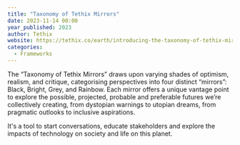 ```yaml
---
title: "Taxonomy of Tethix Mirrors"
date: 2023-11-14 00:00
year_published: 2023
author: Tethix
website: https://tethix.co/earth/introducing-the-taxonomy-of-tethix-mirrors/
categories:
  - Frameworks
---
```


The “Taxonomy of Tethix Mirrors” draws upon varying shades of optimism, realism, and critique, categorising perspectives into four distinct “mirrors”: Black, Bright, Grey, and Rainbow. Each mirror offers a unique vantage point to explore the possible, projected, probable and preferable futures we’re collectively creating, from dystopian warnings to utopian dreams, from pragmatic outlooks to inclusive aspirations.

It's a tool to start conversations, educate stakeholders and explore the impacts of technology on society and life on this planet.